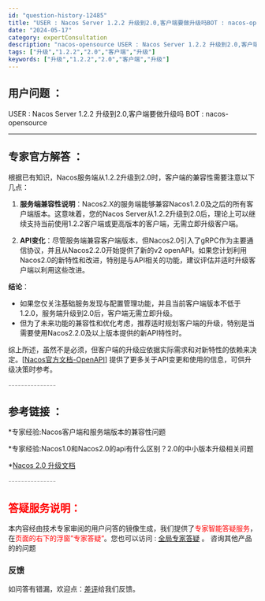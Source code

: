 ```yaml
---
id: "question-history-12485"
title: "USER : Nacos Server 1.2.2 升级到2.0,客户端要做升级吗BOT : nacos-opensource"
date: "2024-05-17"
category: expertConsultation
description: "nacos-opensource USER : Nacos Server 1.2.2 升级到2.0,客户端要做升级吗BOT :"
tags: ["升级","1.2.2","2.0","客户端","升级"]
keywords: ["升级","1.2.2","2.0","客户端","升级"]
---
```


## 用户问题 ： 
 USER : Nacos Server 1.2.2 升级到2.0,客户端要做升级吗
BOT : nacos-opensource 

---------------
## 专家官方解答 ：

根据已有知识，Nacos服务端从1.2.2升级到2.0时，客户端的兼容性需要注意以下几点：

1. **服务端兼容性说明**：Nacos2.X的服务端能够兼容Nacos1.2.0及之后的所有客户端版本。这意味着，您的Nacos Server从1.2.2升级到2.0后，理论上可以继续支持当前使用1.2.2客户端或更高版本的客户端，无需立即升级客户端。

2. **API变化**：尽管服务端兼容客户端版本，但Nacos2.0引入了gRPC作为主要通信协议，并且从Nacos2.2.0开始提供了新的v2 openAPI。如果您计划利用Nacos2.0的新特性和改进，特别是与API相关的功能，建议评估并适时升级客户端以利用这些改进。

**结论**：
- 如果您仅关注基础服务发现与配置管理功能，并且当前客户端版本不低于1.2.0，服务端升级到2.0后，客户端无需立即升级。
- 但为了未来功能的兼容性和优化考虑，推荐适时规划客户端的升级，特别是当需要使用Nacos2.2.0及以上版本提供的新API特性时。

综上所述，虽然不是必须，但客户端的升级应依据实际需求和对新特性的依赖来决定。[[Nacos官方文档-OpenAPI](https://nacos.io/docs/latest/guide/user/open-api/)] 提供了更多关于API变更和使用的信息，可供升级决策时参考。


<font color="#949494">---------------</font> 


## 参考链接 ：

*专家经验:Nacos客户端和服务端版本的兼容性问题 
 
 *专家经验:Nacos1.0和Nacos2.0的api有什么区别？2.0的中小版本升级相关问题 
 
 *[Nacos 2.0 升级文档](https://nacos.io/docs/latest/upgrading/200-upgrading)


 <font color="#949494">---------------</font> 
 


## <font color="#FF0000">答疑服务说明：</font> 

本内容经由技术专家审阅的用户问答的镜像生成，我们提供了<font color="#FF0000">专家智能答疑服务</font>，在<font color="#FF0000">页面的右下的浮窗”专家答疑“</font>。您也可以访问 : [全局专家答疑](https://opensource.alibaba.com/chatBot) 。 咨询其他产品的的问题

### 反馈
如问答有错漏，欢迎点：[差评](https://ai.nacos.io/user/feedbackByEnhancerGradePOJOID?enhancerGradePOJOId=13846)给我们反馈。
